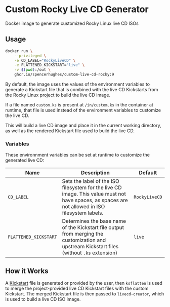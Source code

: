 # Custom Rocky Live CD Generator

Docker image to generate customized Rocky Linux live CD ISOs

## Usage

```bash
docker run \
    --privileged \
    -e CD_LABEL="RockyLiveCD" \
    -e FLATTENED_KICKSTART="live" \
    -v $(pwd):/out \
    ghcr.io/spencerhughes/custom-live-cd-rocky:9
```

By default, the image uses the values of the environment variables to generate a Kickstart file that is combined with the live CD Kickstarts from the Rocky Linux project to build the live CD image.

If a file named `custom.ks` is present at `/in/custom.ks` in the container at runtime, that file is used instead of the environment variables to customize the live CD.

This will build a live CD image and place it in the current working directory, as well as the rendered Kickstart file used to build the live CD.

### Variables

These environnment variables can be set at runtime to customize the generated live CD:

| Name | Description | Default |
| ---- | ----------- | ------- |
| `CD_LABEL` | Sets the label of the ISO filesystem for the live CD image. This value must not have spaces, as spaces are not allowed in ISO filesystem labels. | `RockyLiveCD` |
| `FLATTENED_KICKSTART` | Determines the base name of the Kickstart file output from merging the customization and upstream Kickstart files (without `.ks` extension) | `live` |

## How it Works

A [Kickstart](https://docs.fedoraproject.org/en-US/fedora/f36/install-guide/appendixes/Kickstart_Syntax_Reference/) file is generated or provided by the user, then `ksflatten` is used to merge the project-provided live CD Kickstart files with the custom Kickstart. The merged Kickstart file is then passed to `livecd-creator`, which is used to build a live CD ISO image.
